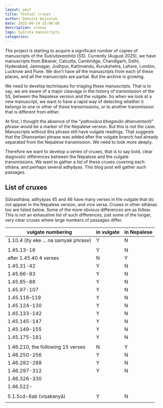 ```yaml
---
layout: post
title: Textual cruxes
author: Dominik Wujastyk
date: 2025-08-14 15:00:00
description: cruxes
tags: Suśruta manuscripts
categories: 
---
```


The project is starting to acquire a significant number of copies of manuscripts of the *Śuśrutasaṃhitā* (SS).  Currently (August 2025), we have manuscripts from Bikaner, Calcutta, Cambridge, Chandigarh, Delhi, Hyderabad, Jamnagar, Jodhpur, Kathmandu, Kurukshetra, Lahore, London, Lucknow and Pune. We don’t have *all* the manuscripts from each of these places, and all the manuscripts are partial.  But the archive is growing.

We need to develop techniques for triaging these manuscripts.  That is to say, we are aware of a major cleavage in the history of transmission of the SS, between the Nepalese version and the vulgate.  So when we look at a new manuscript, we want to have a rapid way of detecting whether it belongs to one or other of these transmissions, or to another transmission that is different from either.   

At first, I thought the absence of the “*yathovāca bhagavān dhanvantariḥ*” phrase would be a marker of the Nepalese version.  But this is not the case.  Manuscripts without this phrase still have vulgate readings.  That suggests that the Dhanvantari phrase was added after the vulgate branch had already separated from the Nepalese transmission.  We need to look more deeply.  

Therefore we want to develop a series of cruxes, that is to say bold, clear diagnostic differences between the Nepalese and the vulgate transmissions.  We want to gather a list of these cruxes covering each sthāna, and perhaps several adhyāyas.  This blog post will gather such passages.

## List of cruxes

Sūtrasthāna, adhyāyas 45 and 46 have many verses in the vulgate that do not appear in the Nepalese version, and vice versa.  Cruxes in other sthānas too are listed below. Some of the more obvious differences are as follow.  This is not an exhaustive list of such differences, just some of the longer, very clear cruxes where large numbers of passages differ.

| vulgate numbering                     | in vulgate | in Nepalese |
| ------------------------------------- | ---------- | ----------- |
| 1.10.4 (ity eke ... na samyak phrase) | Y          | N           |
|                                       |            |             |
| 1.45.13-16                            | Y          | N           |
| after 1.45.40 4 verses                | N          | Y           |
| 1.45.31-42                            | Y          | N           |
| 1.45.66-83                            | Y          | N           |
| 1.45.85-88                            | Y          | N           |
| 1.45.97-107                           | Y          | N           |
| 1.45.116–119                          | Y          | N           |
| 1.45.124-130                          | Y          | N           |
| 1.45.133-142                          | Y          | N           |
| 1.45.145-147                          | Y          | N           |
| 1.45.149-155                          | Y          | N           |
| 1.45.175-181                          | Y          | N           |
|                                       |            |             |
| 1.46.210, the following 15 verses     | N          | Y           |
| 1.46.250-256                          | Y          | N           |
| 1.46.282-288                          | Y          | N           |
| 1.46.297-312                          | Y          | N           |
| 1.46.326-330                          |            |             |
| 1.46.522-                             |            |             |
|                                       |            |             |
| 5.1.5cd-6ab (viṣakanyā)               | Y          | N           |
|                                       |            |             |
